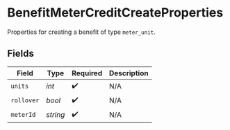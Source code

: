 # BenefitMeterCreditCreateProperties

Properties for creating a benefit of type `meter_unit`.


## Fields

| Field              | Type               | Required           | Description        |
| ------------------ | ------------------ | ------------------ | ------------------ |
| `units`            | *int*              | :heavy_check_mark: | N/A                |
| `rollover`         | *bool*             | :heavy_check_mark: | N/A                |
| `meterId`          | *string*           | :heavy_check_mark: | N/A                |